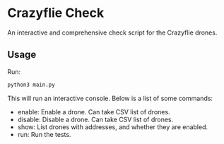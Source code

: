 # Crazyflie Check

An interactive and comprehensive check script for the
Crazyflie drones.

## Usage

Run:

```sh
python3 main.py
```

This will run an interactive console. Below is a list
of some commands:

- enable: Enable a drone. Can take CSV list of drones.
- disable: Disable a drone. Can take CSV list of drones.
- show: List drones with addresses, and whether they are enabled.
- run: Run the tests.

